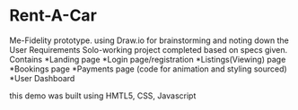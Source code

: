 # Rent-A-Car
Me-Fidelity prototype.
using Draw.io for brainstorming and noting down the User Requirements
Solo-working project completed based on specs given.
Contains
*Landing page
*Login page/registration
*Listings(Viewing) page
*Bookings page
*Payments page (code for animation and styling sourced)
*User Dashboard

this demo was built using HMTL5, CSS, Javascript


